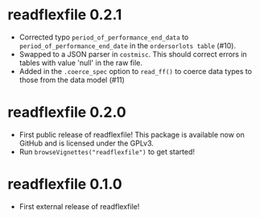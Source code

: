 # readflexfile 0.2.1

* Corrected typo `period_of_performance_end_data` to `period_of_performance_end_date` in the `ordersorlots table` (#10).
* Swapped to a JSON parser in `costmisc`. This should correct errors in tables with value 'null' in the raw file.
* Added in the `.coerce_spec` option to `read_ff()` to coerce data types to those from the data model (#11)

# readflexfile 0.2.0

* First public release of readflexfile! This package is available now on GitHub and
is licensed under the GPLv3.
* Run `browseVignettes("readflexfile")` to get started!


# readflexfile 0.1.0

* First external release of readflexfile!
